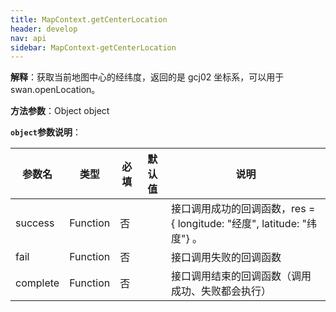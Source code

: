 ```yaml
---
title: MapContext.getCenterLocation
header: develop
nav: api
sidebar: MapContext-getCenterLocation
---
```



**解释**：获取当前地图中心的经纬度，返回的是 gcj02 坐标系，可以用于 swan.openLocation。

**方法参数**：Object object

**`object`参数说明**：

|参数名 |类型  |必填  |默认值|说明|
|---- | ---- | ---- |---- |--|
|success   |Function  |  否  | |接口调用成功的回调函数，res = { longitude: "经度", latitude: "纬度"} 。|
|fail  |Function  |  否 |  |接口调用失败的回调函数|
|complete   | Function   | 否 | | 接口调用结束的回调函数（调用成功、失败都会执行）|

